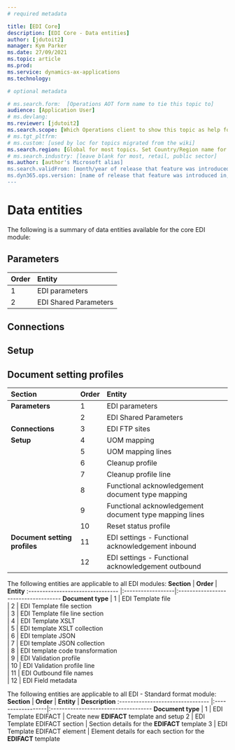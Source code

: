 ```yaml
---
# required metadata

title: [EDI Core]
description: [EDI Core - Data entities]
author: [jdutoit2]
manager: Kym Parker
ms.date: 27/09/2021
ms.topic: article
ms.prod: 
ms.service: dynamics-ax-applications
ms.technology: 

# optional metadata

# ms.search.form:  [Operations AOT form name to tie this topic to]
audience: [Application User]
# ms.devlang: 
ms.reviewer: [jdutoit2]
ms.search.scope: [Which Operations client to show this topic as help for, to be set by content strategist, see list here: https://microsoft.sharepoint.com/teams/DynDoc/_layouts/15/WopiFrame.aspx?sourcedoc={23419e1c-eb64-42e9-aa9b-79875b428718}&action=edit&wd=target%28Core%20Dynamics%20AX%20CP%20requirements%2Eone%7C4CC185C0%2DEFAA%2D42CD%2D94B9%2D8F2A45E7F61A%2FVersions%20list%20for%20docs%20topics%7CC14BE630%2D5151%2D49D6%2D8305%2D554B5084593C%2F%29]
# ms.tgt_pltfrm: 
# ms.custom: [used by loc for topics migrated from the wiki]
ms.search.region: [Global for most topics. Set Country/Region name for localizations]
# ms.search.industry: [leave blank for most, retail, public sector]
ms.author: [author's Microsoft alias]
ms.search.validFrom: [month/year of release that feature was introduced in, in format yyyy-mm-dd]
ms.dyn365.ops.version: [name of release that feature was introduced in, see list here: https://microsoft.sharepoint.com/teams/DynDoc/_layouts/15/WopiFrame.aspx?sourcedoc={23419e1c-eb64-42e9-aa9b-79875b428718}&action=edit&wd=target%28Core%20Dynamics%20AX%20CP%20requirements%2Eone%7C4CC185C0%2DEFAA%2D42CD%2D94B9%2D8F2A45E7F61A%2FVersions%20list%20for%20docs%20topics%7CC14BE630%2D5151%2D49D6%2D8305%2D554B5084593C%2F%29]
---
```


# Data entities

The following is a summary of data entities available for the core EDI module:

## Parameters

**Order**         | **Entity**
:-----------------|:------------------------------------
1                 | EDI parameters
2                 | EDI Shared Parameters

## Connections


## Setup

## Document setting profiles

**Section** 	                  | **Order**         | **Entity**
:-------------------------------- |:------------------|:------------------------------------
**Parameters**                    | 1                 |	EDI parameters
<br>                              | 2                 |	EDI Shared Parameters
**Connections**                   | 3	              | EDI FTP sites
**Setup**                         | 4	              | UOM mapping
<br>                              | 5                 |	UOM mapping lines
<br>                              | 6		      | Cleanup profile
<br>                              | 7		      | Cleanup profile line
<br>                              | 8		      | Functional acknowledgement document type mapping
<br>                              | 9		      | Functional acknowledgement document type mapping lines
<br>                              | 10		      | Reset status profile
**Document setting profiles**	  | 11		      | EDI settings - Functional acknowledgement inbound
<br>                              | 12		      | EDI settings - Functional acknowledgement outbound

The following entities are applicable to all EDI modules:
**Section** 	                  | **Order**         | **Entity**
:-------------------------------- |:------------------|:------------------------------------
**Document type**		  | 1		      | EDI Template file
<br>                              | 2		      | EDI Template file section
<br>                              | 3		      | EDI Template file line section
<br>                              | 4		      | EDI Template XSLT
<br>                              | 5		      | EDI template XSLT collection
<br>                              | 6		      | EDI template JSON
<br>                              | 7		      | EDI template JSON collection
<br>                              | 8		      | EDI template code transformation
<br>                              | 9		      | EDI Validation profile
<br>                              | 10		      | EDI Validation profile line
<br>                              | 11		      | EDI Outbound file names
<br>                              | 12		      | EDI Field metadata

The following entities are applicable to all EDI - Standard format module:
**Section** 	                  | **Order**         | **Entity**		 	    | **Description**
:-------------------------------- |:------------------|:------------------------------------
**Document type**		  | 1	                               | EDI Template EDIFACT         | Create new **EDIFACT** template and setup
	2	                               | EDI Template EDIFACT section | Section details for the **EDIFACT** template
3	                               | EDI Template EDIFACT element | Element details for each section for the **EDIFACT** template
